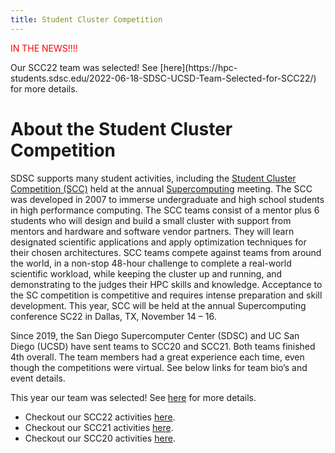 ```yaml
---
title: Student Cluster Competition
---
```


<p style="color:red">IN THE NEWS!!!!</p> Our SCC22 team was selected! See [here](https://hpc-students.sdsc.edu/2022-06-18-SDSC-UCSD-Team-Selected-for-SCC22/) for more details.

# About the Student Cluster Competition

SDSC supports many student activities, including the [Student Cluster Competition (SCC)](http://www.studentclustercompetition.us/) held at the annual [Supercomputing](https://supercomputing.org/) meeting.
The SCC was developed in 2007 to immerse undergraduate and high school students in high performance computing. The SCC teams consist of a mentor plus 6 students who will design and build a small cluster with support from mentors and hardware and software vendor partners. They will learn designated scientific applications and apply optimization techniques for their chosen architectures. SCC teams compete against teams from around the world, in a non-stop 48-hour challenge to complete a real-world scientific workload, while keeping the cluster up and running, and demonstrating to the judges their HPC skills and knowledge.  Acceptance to the SC competition is competitive and requires intense preparation and skill development. This year, SCC will be held at the annual Supercomputing conference SC22 in Dallas, TX, November 14 – 16.

Since 2019, the San Diego Supercomputer Center (SDSC) and UC San Diego (UCSD) have sent  teams to SCC20 and SCC21. Both teams finished 4th overall. The team members had a great experience each time, even though the competitions were virtual. See below links for team bio’s and event details.  

This year our team was selected! See [here](https://hpc-students.sdsc.edu/2022-06-18-SDSC-UCSD-Team-Selected-for-SCC22/) for more details.


-   Checkout our SCC22 activities [here](scc22).
-   Checkout our SCC21 activities [here](scc21).
-   Checkout our SCC20 activities [here](scc20).
